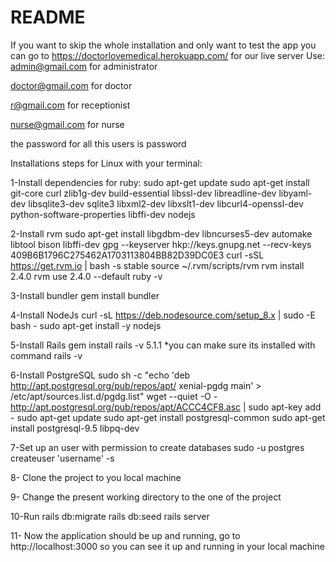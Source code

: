 # README
If you want to skip the whole installation and only want to test the app you can go to
https://doctorlovemedical.herokuapp.com/ for our live server
Use:
admin@gmail.com for administrator

doctor@gmail.com for doctor

r@gmail.com for receptionist
 
nurse@gmail.com for nurse

the password for all this users is password


Installations steps for Linux with your terminal:

1-Install dependencies for ruby:
sudo apt-get update
sudo apt-get install git-core curl zlib1g-dev build-essential libssl-dev libreadline-dev libyaml-dev libsqlite3-dev sqlite3 libxml2-dev libxslt1-dev libcurl4-openssl-dev python-software-properties libffi-dev nodejs

2-Install rvm
sudo apt-get install libgdbm-dev libncurses5-dev automake libtool bison libffi-dev
gpg --keyserver hkp://keys.gnupg.net --recv-keys 409B6B1796C275462A1703113804BB82D39DC0E3
curl -sSL https://get.rvm.io | bash -s stable
source ~/.rvm/scripts/rvm
rvm install 2.4.0
rvm use 2.4.0 --default
ruby -v

3-Install bundler
gem install bundler

4-Install NodeJs
curl -sL https://deb.nodesource.com/setup_8.x | sudo -E bash -
sudo apt-get install -y nodejs

5-Install Rails
gem install rails -v 5.1.1
*you can make sure its installed with command rails -v

6-Install PostgreSQL
sudo sh -c "echo 'deb http://apt.postgresql.org/pub/repos/apt/ xenial-pgdg main' > /etc/apt/sources.list.d/pgdg.list"
wget --quiet -O - http://apt.postgresql.org/pub/repos/apt/ACCC4CF8.asc | sudo apt-key add -
sudo apt-get update
sudo apt-get install postgresql-common
sudo apt-get install postgresql-9.5 libpq-dev

7-Set up an user with permission to create databases
sudo -u postgres createuser 'username' -s

8- Clone the project to you local machine

9- Change the present working directory to the one of the project

10-Run 
rails db:migrate
rails db:seed
rails server

11- Now the application should be up and running, go to  http://localhost:3000 so you can see it up and running in your local machine

